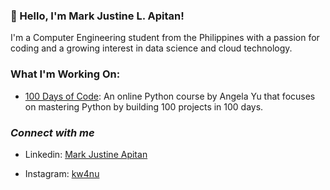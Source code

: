 ### 👋 Hello, I'm Mark Justine L. Apitan!
I'm a Computer Engineering student from the Philippines with a passion for coding and a growing interest in data science and cloud technology.

### What I'm Working On:
- [100 Days of Code](https://github.com/MarkApitan/100-Days-of-Code-Phyton): An online Python course by Angela Yu that focuses on mastering Python by building 100 projects in 100 days.

### *Connect with me*

- Linkedin: [Mark Justine Apitan](https://www.linkedin.com/in/markapitan/)

- Instagram: [kw4nu](https://www.instagram.com/kw4nu/)
